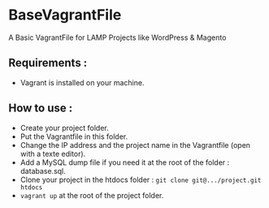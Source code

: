 # BaseVagrantFile

A Basic VagrantFile for LAMP Projects like WordPress & Magento

## Requirements :

- Vagrant is installed on your machine.

## How to use :

- Create your project folder.
- Put the Vagrantfile in this folder.
- Change the IP address and the project name in the Vagrantfile (open with a texte editor).
- Add a MySQL dump file if you need it at the root of the folder : database.sql.
- Clone your project in the htdocs folder : `git clone git@.../project.git htdocs`
- `vagrant up` at the root of the project folder.

